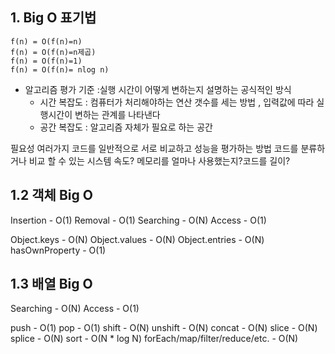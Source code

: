 ## 1. Big O 표기법

```
f(n) = O(f(n)=n)
f(n) = O(f(n)=n제곱)
f(n) = O(f(n)=1)
f(n) = O(f(n)= nlog n)
```
* 알고리즘 평가 기준 :실행 시간이 어떻게 변하는지 설명하는 공식적인 방식
    * 시간 복잡도 : 컴퓨터가 처리해야하는 연산 갯수를 세는 방법 , 입력값에 따라 실행시간이 변하는 관계를 나타낸다
    * 공간 복잡도 : 알고리즘 자체가 필요로 하는 공간
 
필요성  여러가지 코드를 일반적으로 서로 비교하고 성능을 평가하는 방법
코드를 분류하거나 비교 할 수 있는 시스템
속도? 메모리를 얼마나 사용했는지?코드를 길이?

## 1.2 객체 Big O

Insertion -   O(1)
Removal -   O(1)
Searching -   O(N)
Access -   O(1)


Object.keys -   O(N)
Object.values -   O(N)
Object.entries -   O(N)
hasOwnProperty -   O(1)


## 1.3 배열 Big O

Searching -   O(N)
Access -   O(1)

push -   O(1)
pop -   O(1)
shift -   O(N)
unshift -   O(N)
concat -   O(N)
slice -   O(N)
splice -   O(N)
sort -   O(N * log N)
forEach/map/filter/reduce/etc. -   O(N)
